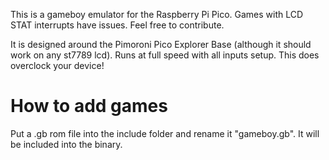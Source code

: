 This is a gameboy emulator for the Raspberry Pi Pico. Games with LCD STAT interrupts have issues. Feel free to contribute.

It is designed around the Pimoroni Pico Explorer Base (although it should work on any st7789 lcd).
Runs at full speed with all inputs setup.
This does overclock your device!

# How to add games
Put a .gb rom file into the include folder and rename it "gameboy.gb". It will be included into the binary.
